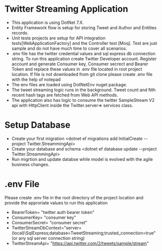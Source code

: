 # Twitter Streaming Application

- This application is using  DotNet 7.X.
- Entity Framework flow is setup for storing Tweet and Author and Entities<HashTag> records.
- Unit tests projects are setup for API integration tests[WebApplicationFactory] and the Controller test [Moq]. Test are just sample and do not have much time to cover all scenarios.
- .env file has the twitter credential values and sql express db connection string. To run this application create Twitter Developer account. Register account and generate Consumer key, Consumer secrect and Bearer Token and replace these values in .env file located in root project location. If file is not downloaded from git clone please create .env file with the help of notepad
- The env files are loaded using DotNetEnv nuget package.
- The tweet streaming logic runs in the background. Tweet count and Nth recent hash tags are fetched from Web API methods.
- The application also has logic to consume the twitter SampleStream V2 api with HttpClient inside the Twitter.server=> services class.

# Setup Database
 - Create your first migration <dotnet ef migrations add InitialCreate --project Twitter.StreammingApi>
 - Create your database and schema <dotnet ef database update --project Twitter.StreammingApi>
 - Run migrtion and update databse while model is evolved with the agile business changes.
 
 # .env File
 Please create .env file in the root directory of the project location and provide the approriate values to run this application
 
 - BearerToken= "twitter auth bearer token"
 - ConsumerKey= "consumer key"
 - ConsumerSecret= "consumer secret"
 - TwitterStreamDbContext="server=(local)\\SqlExpress;database=TweetStreaming;trusted_connection=true" (or any sql server connection string)
 - TwitterStreamApi= "https://api.twitter.com/2/tweets/sample/stream"
